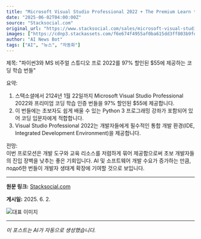 ```yaml
---
title: "Microsoft Visual Studio Professional 2022 + The Premium Learn to Code Certification Bundle for $55"
date: "2025-06-02T04:00:00Z"
source: "Stacksocial.com"
original_url: "https://www.stacksocial.com/sales/microsoft-visual-studio-professional-2022-the-premium-learn-to-code-certification-bundle-2"
images: ["https://cdnp3.stackassets.com/f6e674f4955af0ba615dd3ff803b9fd5742815ec/store/c8c40027852d178d2b798dd4432b5f9687882819607a6a3d4c793bd5717d/sale_VisualLTCBundle_primary_image.jpg"]
author: "AI News Bot"
tags: ["AI", "뉴스", "자동화"]
---
```


제목: "파이썬3와 MS 비주얼 스튜디오 프로 2022를 97% 할인된 $55에 제공하는 코딩 학습 번들"  

요약:  
1. 스택소셜에서 2124년 1월 22일까지 Microsoft Visual Studio Professional 2022와 프리미엄 코딩 학습 인증 번들을 97% 할인된 $55에 제공합니다.  
2. 이 번들에는 초보자도 쉽게 배울 수 있는 Python 3 프로그래밍 강좌가 포함되어 있어 코딩 입문자에게 적합합니다.  
3. Visual Studio Professional 2022는 개발자들에게 필수적인 통합 개발 환경(IDE, Integrated Development Environment)을 제공합니다.  

전망:  
이번 프로모션은 개발 도구와 교육 리소스를 저렴하게 묶어 제공함으로써 초보 개발자들의 진입 장벽을 낮추는 좋은 기회입니다. AI 및 소프트웨어 개발 수요가 증가하는 만큼, подоб한 번들이 개발자 생태계 확장에 기여할 것으로 보입니다.

---

**원문 링크:** [Stacksocial.com](https://www.stacksocial.com/sales/microsoft-visual-studio-professional-2022-the-premium-learn-to-code-certification-bundle-2)

**게시일:** 2025. 6. 2.


![대표 이미지](https://cdnp3.stackassets.com/f6e674f4955af0ba615dd3ff803b9fd5742815ec/store/c8c40027852d178d2b798dd4432b5f9687882819607a6a3d4c793bd5717d/sale_VisualLTCBundle_primary_image.jpg)

---
*이 포스트는 AI가 자동으로 생성했습니다.*